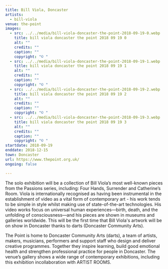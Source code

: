 ```yaml
---
title: Bill Viola, Doncaster
artists:
  - bill-viola
venue: the-point
images:
  - src: ../../media/bill-viola-doncaster-the-point-2018-09-19-0.webp
    title: bill viola doncaster the point 2018 09 19 0
    alt: ""
    credits: ""
    caption: ""
    copyright: "© "
  - src: ../../media/bill-viola-doncaster-the-point-2018-09-19-1.webp
    title: bill viola doncaster the point 2018 09 19 1
    alt: ""
    credits: ""
    caption: ""
    copyright: "© "
  - src: ../../media/bill-viola-doncaster-the-point-2018-09-19-2.webp
    title: bill viola doncaster the point 2018 09 19 2
    alt: ""
    credits: ""
    caption: ""
    copyright: "© "
  - src: ../../media/bill-viola-doncaster-the-point-2018-09-19-3.webp
    title: bill viola doncaster the point 2018 09 19 3
    alt: ""
    credits: ""
    caption: ""
    copyright: "© "
startdate: 2018-09-19
enddate: 2018-12-15
town: Doncaster
url: https://www.thepoint.org.uk/
ongoing: false

---
```


The solo exhibition will be a collection of Bill Viola’s most well-known pieces from the Passions series, including: Four Hands, Surrender and Catherine’s Room. Viola is internationally recognised as having been instrumental in the establishment of video as a vital form of contemporary art - his work tends to be simple in style whilst making use of state-of-the-art technologies. His video works focus on universal human experiences—birth, death, and the unfolding of consciousness—and his pieces are shown in museums and galleries worldwide. This will be the first time that Bill Viola's artwork will be on show in Doncaster thanks to darts (Doncaster Community Arts).

The Point is home to Doncaster Community Arts (darts), a team of artists, makers, musicians, performers and support staff who design and deliver creative programmes. Together they inspire learning, build good emotional health and strengthen professional practice for people in Doncaster. The venue’s gallery shows a wide range of contemporary exhibitions, including this exhibition incollaboration with ARTIST ROOMS.